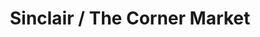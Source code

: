 ---
title: "Sinclair / The Corner Market"
url: /las-vegas/sinclair-the-corner-market/
shop: Lebensmittel
---
